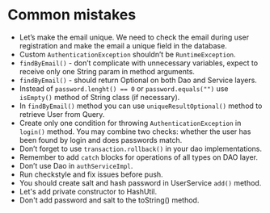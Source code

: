 # Common mistakes

* Let’s make the email unique. We need to check the email during user registration and make the email a unique field in the database.
* Custom `AuthenticationException` shouldn’t be `RuntimeException`.
* `findByEmail()` - don’t complicate with unnecessary variables, expect to receive only one String param 
  in method arguments.
* `findByEmail()` - should return Optional on both Dao and Service layers.
* Instead of `password.lenght() == 0` or `password.equals("")` use `isEmpty()` method of String class (if necessary).
* In `findByEmail()` method you can use `uniqueResultOptional()` method to retrieve User from Query.
* Create only one condition for throwing `AuthenticationException` in `login()` method. You may combine two checks: 
  whether the user has been found by login and does passwords match.
* Don’t forget to use `transaction.rollback()` in your dao implementations.
* Remember to add `catch` blocks for operations of all types on DAO layer.  
* Don’t use Dao in `authServiceImpl`.
* Run checkstyle and fix issues before push.
* You should create salt and hash password in UserService `add()` method.
* Let's add private constructor to HashUtil.
* Don't add password and salt to the toString() method.
